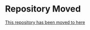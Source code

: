 # Repository Moved

[This repository has been moved to here](https://github.com/dynatrace/demo-opentelemetry-patterns)
